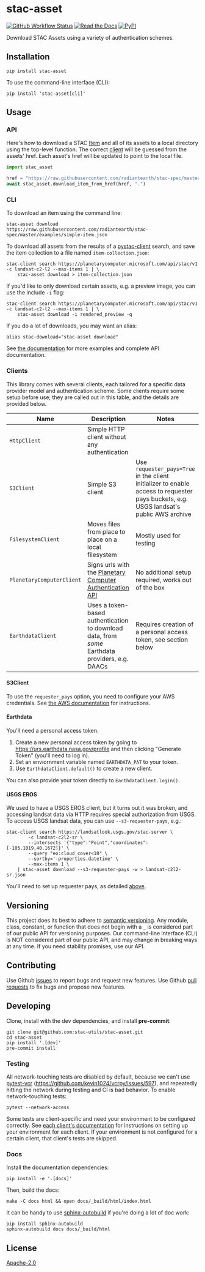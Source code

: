 # stac-asset

[![GitHub Workflow Status](https://img.shields.io/github/actions/workflow/status/stac-utils/stac-asset/ci.yaml?style=for-the-badge)](https://github.com/stac-utils/stac-asset/actions/workflows/ci.yaml)
[![Read the Docs](https://img.shields.io/readthedocs/stac-asset?style=for-the-badge)](https://stac-asset.readthedocs.io/en/stable/)
[![PyPI](https://img.shields.io/pypi/v/stac-asset?style=for-the-badge)](https://pypi.org/project/stac-asset)

Download STAC Assets using a variety of authentication schemes.

## Installation

```shell
pip install stac-asset
```

To use the command-line interface (CLI):

```shell
pip install 'stac-asset[cli]'
```

## Usage

### API

Here's how to download a STAC [Item](https://github.com/radiantearth/stac-spec/blob/master/item-spec/item-spec.md) and all of its assets to a local directory using the top-level function.
The correct [client](#clients) will be guessed from the assets' href.
Each asset's href will be updated to point to the local file.

```python
import stac_asset

href = "https://raw.githubusercontent.com/radiantearth/stac-spec/master/examples/simple-item.json"
await stac_asset.download_item_from_href(href, ".")
```

### CLI

To download an item using the command line:

```shell
stac-asset download https://raw.githubusercontent.com/radiantearth/stac-spec/master/examples/simple-item.json
```

To download all assets from the results of a [pystac-client](https://github.com/stac-utils/pystac-client) search, and save the item collection to a file named `item-collection.json`:

```shell
stac-client search https://planetarycomputer.microsoft.com/api/stac/v1 -c landsat-c2-l2 --max-items 1 | \
    stac-asset download > item-collection.json
```

If you'd like to only download certain assets, e.g. a preview image, you can use the include `-i` flag:

```shell
stac-client search https://planetarycomputer.microsoft.com/api/stac/v1 -c landsat-c2-l2 --max-items 1 | \
    stac-asset download -i rendered_preview -q
```

If you do a lot of downloads, you may want an alias:

```shell
alias stac-download="stac-asset download"
```

See [the documentation](https://stac-asset.readthedocs.io/en/stable/index.html) for more examples and complete API documentation.

### Clients

This library comes with several clients, each tailored for a specific data provider model and authentication scheme.
Some clients require some setup before use; they are called out in this table, and the details are provided below.

| Name | Description | Notes |
| -- | -- | -- |
| `HttpClient` | Simple HTTP client without any authentication | |
| `S3Client` | Simple S3 client | Use `requester_pays=True` in the client initializer to enable access to requester pays buckets, e.g. USGS landsat's public AWS archive |
| `FilesystemClient` | Moves files from place to place on a local filesystem | Mostly used for testing |
| `PlanetaryComputerClient` | Signs urls with the [Planetary Computer Authentication API](https://planetarycomputer.microsoft.com/docs/reference/sas/) | No additional setup required, works out of the box |
| `EarthdataClient` | Uses a token-based authentication to download data, from _some_ Earthdata providers, e.g. DAACs | Requires creation of a personal access token, see section below |

#### S3Client

To use the `requester_pays` option, you need to configure your AWS credentials.
See [the AWS documentation](https://docs.aws.amazon.com/cli/latest/userguide/cli-configure-files.html) for instructions.

#### Earthdata

You'll need a personal access token.

1. Create a new personal access token by going to <https://urs.earthdata.nasa.gov/profile> and then clicking "Generate Token" (you'll need to log in).
2. Set an enviornment variable named `EARTHDATA_PAT` to your token.
3. Use `EarthdataClient.default()` to create a new client.

You can also provide your token directly to `EarthdataClient.login()`.

#### USGS EROS

We used to have a USGS EROS client, but it turns out it was broken, and accessing landsat data via HTTP requires special authorization from USGS.
To access USGS landsat data, you can use `--s3-requester-pays`, e.g.:

```shell
stac-client search https://landsatlook.usgs.gov/stac-server \
        -c landsat-c2l2-sr \
        --intersects '{"type":"Point","coordinates":[-105.1019,40.1672]}' \
        --query "eo:cloud_cover<10" \
        --sortby='-properties.datetime' \
        --max-items 1 \
    | stac-asset download --s3-requester-pays -w > landsat-c2l2-sr.json
```

You'll need to set up requester pays, as detailed [above](#s3client).

## Versioning

This project does its best to adhere to [semantic versioning](https://semver.org/).
Any module, class, constant, or function that does not begin with a `_` is considered part of our public API for versioning purposes.
Our command-line interface (CLI) is NOT considered part of our public API, and may change in breaking ways at any time.
If you need stability promises, use our API.

## Contributing

Use Github [issues](https://github.com/stac-utils/stac-asset/issues) to report bugs and request new features.
Use Github [pull requests](https://github.com/stac-utils/stac-asset/pulls) to fix bugs and propose new features.

## Developing

Clone, install with the dev dependencies, and install **pre-commit**:

```shell
git clone git@github.com:stac-utils/stac-asset.git
cd stac-asset
pip install '.[dev]'
pre-commit install
```

### Testing

All network-touching tests are disabled by default, because we can't use [pytest-vcr](https://pytest-vcr.readthedocs.io/en/latest/) (<https://github.com/kevin1024/vcrpy/issues/597>), and repeatedly hitting the network during testing and CI is bad behavior.
To enable network-touching tests:

```shell
pytest --network-access
```

Some tests are client-specific and need your environment to be configured correctly.
See [each client's documentation](#clients) for instructions on setting up your environment for each client.
If your environment is not configured for a certain client, that client's tests are skipped.

### Docs

Install the documentation dependencies:

```shell
pip install -e '.[docs]'
```

Then, build the docs:

```shell
make -C docs html && open docs/_build/html/index.html
```

It can be handy to use [sphinx-autobuild](https://pypi.org/project/sphinx-autobuild/) if you're doing a lot of doc work:

```shell
pip install sphinx-autobuild
sphinx-autobuild docs docs/_build/html
```

## License

[Apache-2.0](https://github.com/stac-utils/stac-asset/blob/main/LICENSE)
